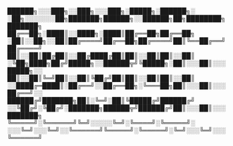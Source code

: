 
██████╗░░░███╗░░███╗░░░███╗░█████╗░██████╗░  ░██╗░░░░░░░██╗███████╗██████╗░░██████╗██╗████████╗███████╗
██╔══██╗░████║░░████╗░████║██╔══██╗██╔══██╗  ░██║░░██╗░░██║██╔════╝██╔══██╗██╔════╝██║╚══██╔══╝██╔════╝
██║░░██║██╔██║░░██╔████╔██║██║░░██║██║░░██║  ░╚██╗████╗██╔╝█████╗░░██████╦╝╚█████╗░██║░░░██║░░░█████╗░░
██║░░██║╚═╝██║░░██║╚██╔╝██║██║░░██║██║░░██║  ░░████╔═████║░██╔══╝░░██╔══██╗░╚═══██╗██║░░░██║░░░██╔══╝░░
██████╔╝███████╗██║░╚═╝░██║╚█████╔╝██████╔╝  ░░╚██╔╝░╚██╔╝░███████╗██████╦╝██████╔╝██║░░░██║░░░███████╗
╚═════╝░╚══════╝╚═╝░░░░░╚═╝░╚════╝░╚═════╝░  ░░░╚═╝░░░╚═╝░░╚══════╝╚═════╝░╚═════╝░╚═╝░░░╚═╝░░░╚══════╝
